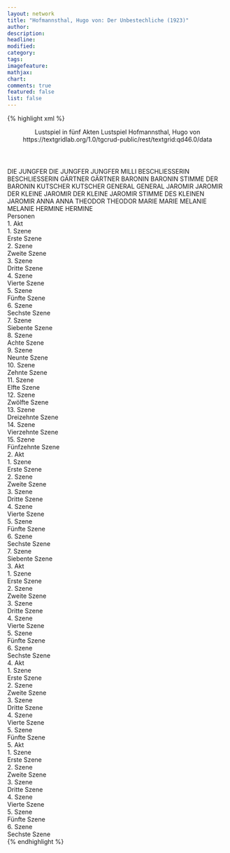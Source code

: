 ```yaml
---
layout: network
title: "Hofmannsthal, Hugo von: Der Unbestechliche (1923)"
author:
description:
headline:
modified:
category:
tags:
imagefeature: 
mathjax: 
chart: 
comments: true
featured: false
list: false
---
```

{% highlight xml %}
<?xml-model href="https://raw.githubusercontent.com/DLiNa/project/master/rules/lina.rnc"?><?xml-model href="https://raw.githubusercontent.com/DLiNa/project/master/rules/lina.sch"?>
<play xmlns="http://lina.digital">
  <header>
    <title>Der Unbestechliche</title>
    <subtitle>Lustspiel in fünf Akten</subtitle>
    <genretitle>Lustspiel</genretitle>
    <author>Hofmannsthal, Hugo von</author>
    <date when="1923" type="premiere"/>
    <date when="1929" type="print"/>
    <source>https://textgridlab.org/1.0/tgcrud-public/rest/textgrid:qd46.0/data</source>
  </header>
  <personae>
    <character>
      <name>DIE JUNGFER</name>
      <alias xml:id="die_jungfer">
        <name>DIE JUNGFER</name>
      </alias>
      <alias xml:id="jungfer">
        <name>JUNGFER</name>
      </alias>
      <alias xml:id="milli">
        <name>MILLI</name>
      </alias>
    </character>
    <character>
      <name>BESCHLIESSERIN</name>
      <alias xml:id="beschliesserin">
        <name>BESCHLIESSERIN</name>
      </alias>
    </character>
    <character>
      <name>GÄRTNER</name>
      <alias xml:id="gärtner">
        <name>GÄRTNER</name>
      </alias>
    </character>
    <character>
      <name>BARONIN</name>
      <alias xml:id="baronin">
        <name>BARONIN</name>
      </alias>
      <alias xml:id="stimme_der_baronin" type="voiceOf">
        <name>STIMME DER BARONIN</name>
      </alias>
    </character>
    <character>
      <name>KUTSCHER</name>
      <alias xml:id="kutscher">
        <name>KUTSCHER</name>
      </alias>
    </character>
    <character>
      <name>GENERAL</name>
      <alias xml:id="general">
        <name>GENERAL</name>
      </alias>
    </character>
    <character>
      <name>JAROMIR</name>
      <alias xml:id="jaromir">
        <name>JAROMIR</name>
      </alias>
    </character>
    <character>
      <name>DER KLEINE JAROMIR</name>
      <alias xml:id="der_kleine_jaromir">
        <name>DER KLEINE JAROMIR</name>
      </alias>
      <alias xml:id="stimme_des_kleinen_jaromir" type="voiceOf">
        <name>STIMME DES KLEINEN JAROMIR</name>
      </alias>
    </character>
    <character>
      <name>ANNA</name>
      <alias xml:id="anna">
        <name>ANNA</name>
      </alias>
    </character>
    <character>
      <name>THEODOR</name>
      <alias xml:id="theodor">
        <name>THEODOR</name>
      </alias>
    </character>
    <character>
      <name>MARIE</name>
      <alias xml:id="marie">
        <name>MARIE</name>
      </alias>
    </character>
    <character>
      <name>MELANIE</name>
      <alias xml:id="melanie">
        <name>MELANIE</name>
      </alias>
    </character>
    <character>
      <name>HERMINE</name>
      <alias xml:id="hermine">
        <name>HERMINE</name>
      </alias>
    </character>
  </personae>
  <text>
    <div>
      <head>Personen</head>
    </div>
    <div>
      <head>1. Akt</head>
      <div>
        <head>1. Szene</head>
        <div>
          <head>Erste Szene</head>
          <sp who="#die_jungfer">
            <amount n="1" unit="speech_acts"/>
            <amount n="7" unit="words"/>
            <amount n="1" unit="lines"/>
            <amount n="42" unit="chars"/>
          </sp>
          <sp who="#beschliesserin">
            <amount n="3" unit="speech_acts"/>
            <amount n="62" unit="words"/>
            <amount n="2" unit="lines"/>
            <amount n="305" unit="chars"/>
          </sp>
          <sp who="#gärtner">
            <amount n="2" unit="speech_acts"/>
            <amount n="21" unit="words"/>
            <amount n="2" unit="lines"/>
            <amount n="117" unit="chars"/>
          </sp>
          <sp who="#jungfer">
            <amount n="2" unit="speech_acts"/>
            <amount n="16" unit="words"/>
            <amount n="2" unit="lines"/>
            <amount n="92" unit="chars"/>
          </sp>
        </div>
      </div>
      <div>
        <head>2. Szene</head>
        <div>
          <head>Zweite Szene</head>
          <sp who="#baronin">
            <amount n="5" unit="speech_acts"/>
            <amount n="176" unit="words"/>
            <amount n="2" unit="lines"/>
            <amount n="1006" unit="chars"/>
          </sp>
          <sp who="#jungfer">
            <amount n="1" unit="speech_acts"/>
          </sp>
          <sp who="#beschliesserin">
            <amount n="2" unit="speech_acts"/>
            <amount n="66" unit="words"/>
            <amount n="392" unit="chars"/>
          </sp>
          <sp who="#gärtner">
            <amount n="1" unit="speech_acts"/>
          </sp>
        </div>
      </div>
      <div>
        <head>3. Szene</head>
        <div>
          <head>Dritte Szene</head>
          <sp who="#baronin">
            <amount n="5" unit="speech_acts"/>
            <amount n="88" unit="words"/>
            <amount n="3" unit="lines"/>
            <amount n="457" unit="chars"/>
          </sp>
          <sp who="#kutscher">
            <amount n="5" unit="speech_acts"/>
            <amount n="60" unit="words"/>
            <amount n="4" unit="lines"/>
            <amount n="391" unit="chars"/>
          </sp>
        </div>
      </div>
      <div>
        <head>4. Szene</head>
        <div>
          <head>Vierte Szene</head>
          <sp who="#general">
            <amount n="11" unit="speech_acts"/>
            <amount n="109" unit="words"/>
            <amount n="10" unit="lines"/>
            <amount n="562" unit="chars"/>
          </sp>
          <sp who="#baronin">
            <amount n="9" unit="speech_acts"/>
            <amount n="310" unit="words"/>
            <amount n="2" unit="lines"/>
            <amount n="1836" unit="chars"/>
          </sp>
          <sp who="#jaromir">
            <amount n="1" unit="speech_acts"/>
            <amount n="3" unit="words"/>
            <amount n="1" unit="lines"/>
            <amount n="16" unit="chars"/>
          </sp>
        </div>
      </div>
      <div>
        <head>5. Szene</head>
        <div>
          <head>Fünfte Szene</head>
          <sp who="#jaromir">
            <amount n="19" unit="speech_acts"/>
            <amount n="615" unit="words"/>
            <amount n="4" unit="lines"/>
            <amount n="3536" unit="chars"/>
          </sp>
          <sp who="#baronin">
            <amount n="18" unit="speech_acts"/>
            <amount n="430" unit="words"/>
            <amount n="13" unit="lines"/>
            <amount n="2490" unit="chars"/>
          </sp>
        </div>
      </div>
      <div>
        <head>6. Szene</head>
        <div>
          <head>Sechste Szene</head>
          <sp who="#baronin">
            <amount n="6" unit="speech_acts"/>
            <amount n="124" unit="words"/>
            <amount n="4" unit="lines"/>
            <amount n="683" unit="chars"/>
          </sp>
          <sp who="#der_kleine_jaromir">
            <amount n="3" unit="speech_acts"/>
            <amount n="69" unit="words"/>
            <amount n="2" unit="lines"/>
            <amount n="359" unit="chars"/>
          </sp>
          <sp who="#anna">
            <amount n="7" unit="speech_acts"/>
            <amount n="246" unit="words"/>
            <amount n="3" unit="lines"/>
            <amount n="1373" unit="chars"/>
          </sp>
        </div>
      </div>
      <div>
        <head>7. Szene</head>
        <div>
          <head>Siebente Szene</head>
          <sp who="#baronin">
            <amount n="4" unit="speech_acts"/>
            <amount n="53" unit="words"/>
            <amount n="2" unit="lines"/>
            <amount n="296" unit="chars"/>
          </sp>
          <sp who="#der_kleine_jaromir">
            <amount n="3" unit="speech_acts"/>
            <amount n="28" unit="words"/>
            <amount n="3" unit="lines"/>
            <amount n="149" unit="chars"/>
          </sp>
          <sp who="#general">
            <amount n="2" unit="speech_acts"/>
            <amount n="120" unit="words"/>
            <amount n="677" unit="chars"/>
          </sp>
          <sp who="#anna">
            <amount n="1" unit="speech_acts"/>
            <amount n="21" unit="words"/>
            <amount n="114" unit="chars"/>
          </sp>
        </div>
      </div>
      <div>
        <head>8. Szene</head>
        <div>
          <head>Achte Szene</head>
          <sp who="#baronin">
            <amount n="5" unit="speech_acts"/>
            <amount n="38" unit="words"/>
            <amount n="5" unit="lines"/>
            <amount n="215" unit="chars"/>
          </sp>
          <sp who="#general">
            <amount n="4" unit="speech_acts"/>
            <amount n="53" unit="words"/>
            <amount n="4" unit="lines"/>
            <amount n="297" unit="chars"/>
          </sp>
          <sp who="#anna">
            <amount n="2" unit="speech_acts"/>
            <amount n="23" unit="words"/>
            <amount n="2" unit="lines"/>
            <amount n="116" unit="chars"/>
          </sp>
        </div>
      </div>
      <div>
        <head>9. Szene</head>
        <div>
          <head>Neunte Szene</head>
          <sp who="#der_kleine_jaromir">
            <amount n="3" unit="speech_acts"/>
            <amount n="135" unit="words"/>
            <amount n="2" unit="lines"/>
            <amount n="734" unit="chars"/>
          </sp>
          <sp who="#baronin">
            <amount n="2" unit="speech_acts"/>
            <amount n="15" unit="words"/>
            <amount n="2" unit="lines"/>
            <amount n="74" unit="chars"/>
          </sp>
          <sp who="#anna">
            <amount n="1" unit="speech_acts"/>
            <amount n="36" unit="words"/>
            <amount n="174" unit="chars"/>
          </sp>
        </div>
      </div>
      <div>
        <head>10. Szene</head>
        <div>
          <head>Zehnte Szene</head>
          <sp who="#general">
            <amount n="4" unit="speech_acts"/>
            <amount n="69" unit="words"/>
            <amount n="2" unit="lines"/>
            <amount n="342" unit="chars"/>
          </sp>
          <sp who="#baronin">
            <amount n="4" unit="speech_acts"/>
            <amount n="32" unit="words"/>
            <amount n="4" unit="lines"/>
            <amount n="185" unit="chars"/>
          </sp>
        </div>
      </div>
      <div>
        <head>11. Szene</head>
        <div>
          <head>Elfte Szene</head>
          <sp who="#general">
            <amount n="2" unit="speech_acts"/>
            <amount n="46" unit="words"/>
            <amount n="1" unit="lines"/>
            <amount n="271" unit="chars"/>
          </sp>
          <sp who="#theodor">
            <amount n="1" unit="speech_acts"/>
            <amount n="26" unit="words"/>
            <amount n="145" unit="chars"/>
          </sp>
          <sp who="#baronin">
            <amount n="1" unit="speech_acts"/>
          </sp>
        </div>
      </div>
      <div>
        <head>12. Szene</head>
        <div>
          <head>Zwölfte Szene</head>
          <sp who="#baronin">
            <amount n="33" unit="speech_acts"/>
            <amount n="419" unit="words"/>
            <amount n="22" unit="lines"/>
            <amount n="2403" unit="chars"/>
          </sp>
          <sp who="#theodor">
            <amount n="30" unit="speech_acts"/>
            <amount n="1191" unit="words"/>
            <amount n="8" unit="lines"/>
            <amount n="7076" unit="chars"/>
          </sp>
          <sp who="#general">
            <amount n="4" unit="speech_acts"/>
            <amount n="34" unit="words"/>
            <amount n="3" unit="lines"/>
            <amount n="165" unit="chars"/>
          </sp>
        </div>
      </div>
      <div>
        <head>13. Szene</head>
        <div>
          <head>Dreizehnte Szene</head>
          <sp who="#marie">
            <amount n="4" unit="speech_acts"/>
            <amount n="53" unit="words"/>
            <amount n="3" unit="lines"/>
            <amount n="281" unit="chars"/>
          </sp>
          <sp who="#baronin">
            <amount n="2" unit="speech_acts"/>
            <amount n="48" unit="words"/>
            <amount n="247" unit="chars"/>
          </sp>
          <sp who="#general">
            <amount n="4" unit="speech_acts"/>
            <amount n="92" unit="words"/>
            <amount n="2" unit="lines"/>
            <amount n="473" unit="chars"/>
          </sp>
          <sp who="#jungfer">
            <amount n="1" unit="speech_acts"/>
            <amount n="8" unit="words"/>
            <amount n="1" unit="lines"/>
            <amount n="31" unit="chars"/>
          </sp>
        </div>
      </div>
      <div>
        <head>14. Szene</head>
        <div>
          <head>Vierzehnte Szene</head>
          <sp who="#baronin">
            <amount n="11" unit="speech_acts"/>
            <amount n="172" unit="words"/>
            <amount n="9" unit="lines"/>
            <amount n="932" unit="chars"/>
          </sp>
          <sp who="#theodor">
            <amount n="10" unit="speech_acts"/>
            <amount n="372" unit="words"/>
            <amount n="1" unit="lines"/>
            <amount n="2268" unit="chars"/>
          </sp>
        </div>
      </div>
      <div>
        <head>15. Szene</head>
        <div>
          <head>Fünfzehnte Szene</head>
          <sp who="#general">
            <amount n="1" unit="speech_acts"/>
            <amount n="3" unit="words"/>
            <amount n="1" unit="lines"/>
            <amount n="11" unit="chars"/>
          </sp>
          <sp who="#melanie">
            <amount n="2" unit="speech_acts"/>
            <amount n="25" unit="words"/>
            <amount n="2" unit="lines"/>
            <amount n="122" unit="chars"/>
          </sp>
          <sp who="#anna">
            <amount n="3" unit="speech_acts"/>
            <amount n="60" unit="words"/>
            <amount n="1" unit="lines"/>
            <amount n="337" unit="chars"/>
          </sp>
          <sp who="#der_kleine_jaromir">
            <amount n="1" unit="speech_acts"/>
            <amount n="2" unit="words"/>
            <amount n="1" unit="lines"/>
            <amount n="6" unit="chars"/>
          </sp>
          <sp who="#baronin">
            <amount n="3" unit="speech_acts"/>
            <amount n="79" unit="words"/>
            <amount n="471" unit="chars"/>
          </sp>
          <sp who="#theodor">
            <amount n="1" unit="speech_acts"/>
            <amount n="39" unit="words"/>
            <amount n="265" unit="chars"/>
          </sp>
        </div>
      </div>
    </div>
    <div>
      <head>2. Akt</head>
      <div>
        <head>1. Szene</head>
        <div>
          <head>Erste Szene</head>
          <sp who="#der_kleine_jaromir">
            <amount n="6" unit="speech_acts"/>
            <amount n="86" unit="words"/>
            <amount n="5" unit="lines"/>
            <amount n="446" unit="chars"/>
          </sp>
          <sp who="#anna">
            <amount n="7" unit="speech_acts"/>
            <amount n="37" unit="words"/>
            <amount n="6" unit="lines"/>
            <amount n="194" unit="chars"/>
          </sp>
        </div>
      </div>
      <div>
        <head>2. Szene</head>
        <div>
          <head>Zweite Szene</head>
          <sp who="#melanie">
            <amount n="18" unit="speech_acts"/>
            <amount n="497" unit="words"/>
            <amount n="6" unit="lines"/>
            <amount n="2743" unit="chars"/>
          </sp>
          <sp who="#jaromir">
            <amount n="18" unit="speech_acts"/>
            <amount n="447" unit="words"/>
            <amount n="12" unit="lines"/>
            <amount n="2504" unit="chars"/>
          </sp>
        </div>
      </div>
      <div>
        <head>3. Szene</head>
        <div>
          <head>Dritte Szene</head>
          <sp who="#melanie">
            <amount n="11" unit="speech_acts"/>
            <amount n="296" unit="words"/>
            <amount n="4" unit="lines"/>
            <amount n="1756" unit="chars"/>
          </sp>
          <sp who="#hermine">
            <amount n="1" unit="speech_acts"/>
          </sp>
          <sp who="#jaromir">
            <amount n="8" unit="speech_acts"/>
            <amount n="106" unit="words"/>
            <amount n="6" unit="lines"/>
            <amount n="566" unit="chars"/>
          </sp>
        </div>
      </div>
      <div>
        <head>4. Szene</head>
        <div>
          <head>Vierte Szene</head>
          <sp who="#melanie">
            <amount n="10" unit="speech_acts"/>
            <amount n="104" unit="words"/>
            <amount n="8" unit="lines"/>
            <amount n="564" unit="chars"/>
          </sp>
          <sp who="#theodor">
            <amount n="10" unit="speech_acts"/>
            <amount n="446" unit="words"/>
            <amount n="3" unit="lines"/>
            <amount n="2618" unit="chars"/>
          </sp>
        </div>
      </div>
      <div>
        <head>5. Szene</head>
        <div>
          <head>Fünfte Szene</head>
          <sp who="#general">
            <amount n="1" unit="speech_acts"/>
            <amount n="12" unit="words"/>
            <amount n="1" unit="lines"/>
            <amount n="117" unit="chars"/>
          </sp>
        </div>
      </div>
      <div>
        <head>6. Szene</head>
        <div>
          <head>Sechste Szene</head>
          <sp who="#marie">
            <amount n="9" unit="speech_acts"/>
            <amount n="72" unit="words"/>
            <amount n="7" unit="lines"/>
            <amount n="400" unit="chars"/>
          </sp>
          <sp who="#anna">
            <amount n="9" unit="speech_acts"/>
            <amount n="117" unit="words"/>
            <amount n="7" unit="lines"/>
            <amount n="637" unit="chars"/>
          </sp>
          <sp who="#stimme_des_kleinen_jaromir">
            <amount n="1" unit="speech_acts"/>
            <amount n="5" unit="words"/>
            <amount n="1" unit="lines"/>
            <amount n="25" unit="chars"/>
          </sp>
        </div>
      </div>
      <div>
        <head>7. Szene</head>
        <div>
          <head>Siebente Szene</head>
          <sp who="#hermine">
            <amount n="17" unit="speech_acts"/>
            <amount n="185" unit="words"/>
            <amount n="12" unit="lines"/>
            <amount n="1046" unit="chars"/>
          </sp>
          <sp who="#theodor">
            <amount n="17" unit="speech_acts"/>
            <amount n="422" unit="words"/>
            <amount n="5" unit="lines"/>
            <amount n="2499" unit="chars"/>
          </sp>
        </div>
      </div>
    </div>
    <div>
      <head>3. Akt</head>
      <div>
        <head>1. Szene</head>
        <div>
          <head>Erste Szene</head>
          <sp who="#der_kleine_jaromir">
            <amount n="6" unit="speech_acts"/>
            <amount n="71" unit="words"/>
            <amount n="5" unit="lines"/>
            <amount n="391" unit="chars"/>
          </sp>
          <sp who="#anna">
            <amount n="5" unit="speech_acts"/>
            <amount n="7" unit="words"/>
            <amount n="3" unit="lines"/>
            <amount n="35" unit="chars"/>
          </sp>
        </div>
      </div>
      <div>
        <head>2. Szene</head>
        <div>
          <head>Zweite Szene</head>
          <sp who="#marie">
            <amount n="1" unit="speech_acts"/>
            <amount n="82" unit="words"/>
            <amount n="470" unit="chars"/>
          </sp>
        </div>
      </div>
      <div>
        <head>3. Szene</head>
        <div>
          <head>Dritte Szene</head>
          <sp who="#marie">
            <amount n="14" unit="speech_acts"/>
            <amount n="104" unit="words"/>
            <amount n="9" unit="lines"/>
            <amount n="548" unit="chars"/>
          </sp>
          <sp who="#theodor">
            <amount n="14" unit="speech_acts"/>
            <amount n="567" unit="words"/>
            <amount n="2" unit="lines"/>
            <amount n="3293" unit="chars"/>
          </sp>
        </div>
      </div>
      <div>
        <head>4. Szene</head>
        <div>
          <head>Vierte Szene</head>
          <sp who="#marie">
            <amount n="12" unit="speech_acts"/>
            <amount n="157" unit="words"/>
            <amount n="9" unit="lines"/>
            <amount n="852" unit="chars"/>
          </sp>
          <sp who="#jaromir">
            <amount n="11" unit="speech_acts"/>
            <amount n="186" unit="words"/>
            <amount n="7" unit="lines"/>
            <amount n="994" unit="chars"/>
          </sp>
        </div>
      </div>
      <div>
        <head>5. Szene</head>
        <div>
          <head>Fünfte Szene</head>
          <sp who="#jaromir">
            <amount n="6" unit="speech_acts"/>
            <amount n="106" unit="words"/>
            <amount n="4" unit="lines"/>
            <amount n="603" unit="chars"/>
          </sp>
          <sp who="#theodor">
            <amount n="5" unit="speech_acts"/>
            <amount n="151" unit="words"/>
            <amount n="2" unit="lines"/>
            <amount n="804" unit="chars"/>
          </sp>
        </div>
      </div>
      <div>
        <head>6. Szene</head>
        <div>
          <head>Sechste Szene</head>
          <sp who="#melanie">
            <amount n="12" unit="speech_acts"/>
            <amount n="180" unit="words"/>
            <amount n="5" unit="lines"/>
            <amount n="967" unit="chars"/>
          </sp>
          <sp who="#theodor">
            <amount n="12" unit="speech_acts"/>
            <amount n="256" unit="words"/>
            <amount n="8" unit="lines"/>
            <amount n="1468" unit="chars"/>
          </sp>
        </div>
      </div>
    </div>
    <div>
      <head>4. Akt</head>
      <div>
        <head>1. Szene</head>
        <div>
          <head>Erste Szene</head>
          <sp who="#melanie">
            <amount n="27" unit="speech_acts"/>
            <amount n="385" unit="words"/>
            <amount n="22" unit="lines"/>
            <amount n="1989" unit="chars"/>
          </sp>
          <sp who="#theodor">
            <amount n="26" unit="speech_acts"/>
            <amount n="952" unit="words"/>
            <amount n="11" unit="lines"/>
            <amount n="5403" unit="chars"/>
          </sp>
        </div>
      </div>
      <div>
        <head>2. Szene</head>
        <div>
          <head>Zweite Szene</head>
          <sp who="#jaromir">
            <amount n="17" unit="speech_acts"/>
            <amount n="174" unit="words"/>
            <amount n="14" unit="lines"/>
            <amount n="993" unit="chars"/>
          </sp>
          <sp who="#melanie">
            <amount n="16" unit="speech_acts"/>
            <amount n="434" unit="words"/>
            <amount n="5" unit="lines"/>
            <amount n="2351" unit="chars"/>
          </sp>
          <sp who="#theodor">
            <amount n="1" unit="speech_acts"/>
            <amount n="1" unit="words"/>
            <amount n="1" unit="lines"/>
            <amount n="9" unit="chars"/>
          </sp>
        </div>
      </div>
      <div>
        <head>3. Szene</head>
        <div>
          <head>Dritte Szene</head>
          <sp who="#theodor">
            <amount n="4" unit="speech_acts"/>
            <amount n="34" unit="words"/>
            <amount n="4" unit="lines"/>
            <amount n="206" unit="chars"/>
          </sp>
          <sp who="#melanie">
            <amount n="8" unit="speech_acts"/>
            <amount n="321" unit="words"/>
            <amount n="1795" unit="chars"/>
          </sp>
          <sp who="#jaromir">
            <amount n="5" unit="speech_acts"/>
            <amount n="52" unit="words"/>
            <amount n="3" unit="lines"/>
            <amount n="300" unit="chars"/>
          </sp>
          <sp who="#hermine">
            <amount n="1" unit="speech_acts"/>
            <amount n="3" unit="words"/>
            <amount n="1" unit="lines"/>
            <amount n="16" unit="chars"/>
          </sp>
        </div>
      </div>
      <div>
        <head>4. Szene</head>
        <div>
          <head>Vierte Szene</head>
          <sp who="#theodor">
            <amount n="9" unit="speech_acts"/>
            <amount n="673" unit="words"/>
            <amount n="5" unit="lines"/>
            <amount n="3787" unit="chars"/>
          </sp>
          <sp who="#hermine">
            <amount n="8" unit="speech_acts"/>
            <amount n="127" unit="words"/>
            <amount n="5" unit="lines"/>
            <amount n="615" unit="chars"/>
          </sp>
          <sp who="#der_kleine_jaromir">
            <amount n="2" unit="speech_acts"/>
            <amount n="3" unit="words"/>
            <amount n="2" unit="lines"/>
            <amount n="16" unit="chars"/>
          </sp>
        </div>
      </div>
      <div>
        <head>5. Szene</head>
        <div>
          <head>Fünfte Szene</head>
          <sp who="#der_kleine_jaromir">
            <amount n="3" unit="speech_acts"/>
            <amount n="74" unit="words"/>
            <amount n="1" unit="lines"/>
            <amount n="373" unit="chars"/>
          </sp>
          <sp who="#theodor">
            <amount n="3" unit="speech_acts"/>
            <amount n="51" unit="words"/>
            <amount n="1" unit="lines"/>
            <amount n="261" unit="chars"/>
          </sp>
        </div>
      </div>
    </div>
    <div>
      <head>5. Akt</head>
      <div>
        <head>1. Szene</head>
        <div>
          <head>Erste Szene</head>
          <sp who="#theodor">
            <amount n="9" unit="speech_acts"/>
            <amount n="200" unit="words"/>
            <amount n="4" unit="lines"/>
            <amount n="1144" unit="chars"/>
          </sp>
          <sp who="#gärtner">
            <amount n="1" unit="speech_acts"/>
            <amount n="17" unit="words"/>
            <amount n="1" unit="lines"/>
            <amount n="99" unit="chars"/>
          </sp>
          <sp who="#hermine">
            <amount n="4" unit="speech_acts"/>
            <amount n="22" unit="words"/>
            <amount n="3" unit="lines"/>
            <amount n="115" unit="chars"/>
          </sp>
          <sp who="#baronin">
            <amount n="3" unit="speech_acts"/>
            <amount n="36" unit="words"/>
            <amount n="2" unit="lines"/>
            <amount n="223" unit="chars"/>
          </sp>
        </div>
      </div>
      <div>
        <head>2. Szene</head>
        <div>
          <head>Zweite Szene</head>
          <sp who="#baronin">
            <amount n="8" unit="speech_acts"/>
            <amount n="233" unit="words"/>
            <amount n="2" unit="lines"/>
            <amount n="1317" unit="chars"/>
          </sp>
          <sp who="#general">
            <amount n="7" unit="speech_acts"/>
            <amount n="75" unit="words"/>
            <amount n="6" unit="lines"/>
            <amount n="416" unit="chars"/>
          </sp>
        </div>
      </div>
      <div>
        <head>3. Szene</head>
        <div>
          <head>Dritte Szene</head>
          <sp who="#anna">
            <amount n="1" unit="speech_acts"/>
            <amount n="43" unit="words"/>
            <amount n="222" unit="chars"/>
          </sp>
          <sp who="#milli">
            <amount n="1" unit="speech_acts"/>
            <amount n="19" unit="words"/>
            <amount n="106" unit="chars"/>
          </sp>
          <sp who="#baronin">
            <amount n="1" unit="speech_acts"/>
            <amount n="2" unit="words"/>
            <amount n="1" unit="lines"/>
            <amount n="10" unit="chars"/>
          </sp>
          <sp who="#general">
            <amount n="1" unit="speech_acts"/>
            <amount n="7" unit="words"/>
            <amount n="1" unit="lines"/>
            <amount n="35" unit="chars"/>
          </sp>
        </div>
      </div>
      <div>
        <head>4. Szene</head>
        <div>
          <head>Vierte Szene</head>
          <sp who="#anna">
            <amount n="28" unit="speech_acts"/>
            <amount n="773" unit="words"/>
            <amount n="14" unit="lines"/>
            <amount n="3955" unit="chars"/>
          </sp>
          <sp who="#jaromir">
            <amount n="31" unit="speech_acts"/>
            <amount n="415" unit="words"/>
            <amount n="25" unit="lines"/>
            <amount n="2285" unit="chars"/>
          </sp>
          <sp who="#theodor">
            <amount n="5" unit="speech_acts"/>
            <amount n="136" unit="words"/>
            <amount n="3" unit="lines"/>
            <amount n="782" unit="chars"/>
          </sp>
        </div>
      </div>
      <div>
        <head>5. Szene</head>
        <div>
          <head>Fünfte Szene</head>
          <sp who="#gärtner">
            <amount n="1" unit="speech_acts"/>
            <amount n="4" unit="words"/>
            <amount n="1" unit="lines"/>
            <amount n="27" unit="chars"/>
          </sp>
          <sp who="#theodor">
            <amount n="3" unit="speech_acts"/>
            <amount n="24" unit="words"/>
            <amount n="3" unit="lines"/>
            <amount n="122" unit="chars"/>
          </sp>
          <sp who="#baronin">
            <amount n="4" unit="speech_acts"/>
            <amount n="49" unit="words"/>
            <amount n="4" unit="lines"/>
            <amount n="271" unit="chars"/>
          </sp>
          <sp who="#melanie">
            <amount n="2" unit="speech_acts"/>
            <amount n="16" unit="words"/>
            <amount n="2" unit="lines"/>
            <amount n="85" unit="chars"/>
          </sp>
          <sp who="#anna">
            <amount n="8" unit="speech_acts"/>
            <amount n="126" unit="words"/>
            <amount n="6" unit="lines"/>
            <amount n="658" unit="chars"/>
          </sp>
          <sp who="#general">
            <amount n="2" unit="speech_acts"/>
            <amount n="51" unit="words"/>
            <amount n="1" unit="lines"/>
            <amount n="270" unit="chars"/>
          </sp>
          <sp who="#jaromir">
            <amount n="9" unit="speech_acts"/>
            <amount n="180" unit="words"/>
            <amount n="5" unit="lines"/>
            <amount n="921" unit="chars"/>
          </sp>
          <sp who="#marie">
            <amount n="1" unit="speech_acts"/>
            <amount n="3" unit="words"/>
            <amount n="1" unit="lines"/>
            <amount n="15" unit="chars"/>
          </sp>
          <sp who="#stimme_der_baronin">
            <amount n="1" unit="speech_acts"/>
            <amount n="2" unit="words"/>
            <amount n="1" unit="lines"/>
            <amount n="17" unit="chars"/>
          </sp>
        </div>
      </div>
      <div>
        <head>6. Szene</head>
        <div>
          <head>Sechste Szene</head>
          <sp who="#anna">
            <amount n="5" unit="speech_acts"/>
            <amount n="24" unit="words"/>
            <amount n="5" unit="lines"/>
            <amount n="129" unit="chars"/>
          </sp>
          <sp who="#theodor">
            <amount n="5" unit="speech_acts"/>
            <amount n="162" unit="words"/>
            <amount n="2" unit="lines"/>
            <amount n="902" unit="chars"/>
          </sp>
        </div>
      </div>
    </div>
  </text>
</play>
{% endhighlight %}